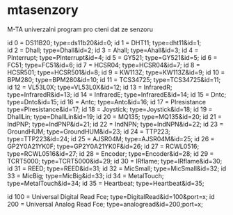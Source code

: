 # mtasenzory
M-TA univerzalni program pro cteni dat ze senzoru

id 0 = DS11B20;       type=ds11b20&id=0;
id 1 = DHT11;         type=dht11&id=1;     
id 2 = Dhall;         type=Dhall&id=2;
id 3 = Ahall;         type=Ahall&id=3;
id 4 = PInterrupt;    type=PInterrupt&id=4;
id 5 = GY521;         type=GY521&id=5;
id 6 = FC51;          type=FC51&id=6;
id 7 = HCSR04;        type=HCSR04&id=7;
id 8 = HCSR501;       type=HCSR501&id=8;
id 9 = KW113Z;        type=KW113Z&id=9;
id 10 = BPM280;       type=BPM280&id=10;
id 11 = TCS34725;     type=TCS34725&id=11;
id 12 = VL53L0X;      type=VL53L0X&id=12;
id 13 = InfraredR;    type=InfraredR&id=13;
id 14 = InfraredE;    type=InfraredE&id=14;
id 15 = Dntc;         type=Dntc&id=15;
id 16 = Antc;         type=Antc&id=16;
id 17 = PIresistance  type=PIresistance&id=17;
id 18 = Joystick;     type=Joystick&id=18;
id 19 = DhallLin;     type=DhallLin&id=19;
id 20 = MQ135;        type=MQ135&id=20;
id 21 = IndPNP;       type=IndPNP&id=21;
id 22 = IndNPN;       type=IndNPN&id=22;
id 23 = GroundHUM;    type=GroundHUM&id=23;
id 24 = TTP223;       type=TTP223&id=24;
id 25 = AJSR04M;      type=AJSR04M&id=25;
id 26 = GP2Y0A21YK0F; type=GP2Y0A21YK0F&id=26;
id 27 = RCWL0516;     type=RCWL0516&id=27;
id 28 = Encoder;      type=Encoder&id=28;
id 29 = TCRT5000;     type=TCRT5000&id=29;
id 30 = IRflame;      type=IRflame&id=30;
id 31 = REED;         type=REED&id=31;
id 32 = MicSmall;     type=MicSmall&id=32;
id 33 = MicBig;       type=MicBig&id=33;
id 34 = MetalTouch;   type=MetalTouch&id=34;
id 35 = Heartbeat;    type=Heartbeat&id=35;

id 100 = Universal Digital Read Fce; type=DigitalRead&id=100&port=x;
id 200 = Universal Analog Read Fce; type=analogread&id=200;port=x;
